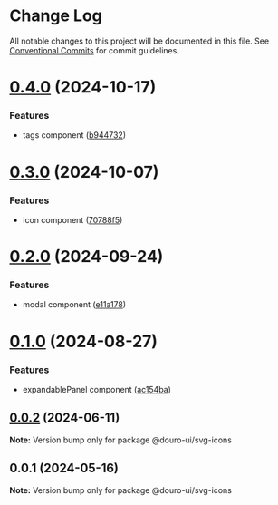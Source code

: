 # Change Log

All notable changes to this project will be documented in this file.
See [Conventional Commits](https://conventionalcommits.org) for commit guidelines.

# [0.4.0](https://github.com/Douro-ui/design-system/compare/@douro-ui/svg-icons@0.3.0...@douro-ui/svg-icons@0.4.0) (2024-10-17)

### Features

- tags component ([b944732](https://github.com/Douro-ui/design-system/commit/b94473268f73083163d6d756194f7e317d97abfc))

# [0.3.0](https://github.com/Douro-ui/design-system/compare/@douro-ui/svg-icons@0.2.0...@douro-ui/svg-icons@0.3.0) (2024-10-07)

### Features

- icon component ([70788f5](https://github.com/Douro-ui/design-system/commit/70788f5d63a728c7a6a7801ddc74ad6a491819e9))

# [0.2.0](https://github.com/Douro-ui/design-system/compare/@douro-ui/svg-icons@0.1.0...@douro-ui/svg-icons@0.2.0) (2024-09-24)

### Features

- modal component ([e11a178](https://github.com/Douro-ui/design-system/commit/e11a17860186f88703f6a4f098ac295589324db1))

# [0.1.0](https://github.com/Douro-ui/design-system/compare/@douro-ui/svg-icons@0.0.2...@douro-ui/svg-icons@0.1.0) (2024-08-27)

### Features

- expandablePanel component ([ac154ba](https://github.com/Douro-ui/design-system/commit/ac154ba81b583264fbfce612e4a98f77cdff0711))

## [0.0.2](https://github.com/Douro-ui/design-system/compare/@douro-ui/svg-icons@0.0.1...@douro-ui/svg-icons@0.0.2) (2024-06-11)

**Note:** Version bump only for package @douro-ui/svg-icons

## 0.0.1 (2024-05-16)

**Note:** Version bump only for package @douro-ui/svg-icons
